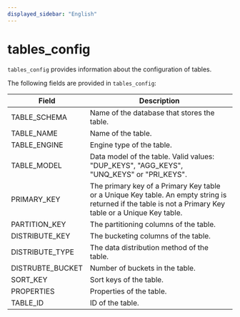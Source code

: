 ```yaml
---
displayed_sidebar: "English"
---
```


# tables_config

`tables_config` provides information about the configuration of tables.

The following fields are provided in `tables_config`:

| **Field**        | **Description**                                              |
| ---------------- | ------------------------------------------------------------ |
| TABLE_SCHEMA     | Name of the database that stores the table.                  |
| TABLE_NAME       | Name of the table.                                           |
| TABLE_ENGINE     | Engine type of the table.                                    |
| TABLE_MODEL      | Data model of the table. Valid values: "DUP_KEYS", "AGG_KEYS", "UNQ_KEYS" or "PRI_KEYS". |
| PRIMARY_KEY      | The primary key of a Primary Key table or a Unique Key table. An empty string is returned if the table is not a Primary Key table or a Unique Key table. |
| PARTITION_KEY    | The partitioning columns of the table.                       |
| DISTRIBUTE_KEY   | The bucketing columns of the table.                          |
| DISTRIBUTE_TYPE  | The data distribution method of the table.                   |
| DISTRUBTE_BUCKET | Number of buckets in the table.                              |
| SORT_KEY         | Sort keys of the table.                                      |
| PROPERTIES       | Properties of the table.                                     |
| TABLE_ID         | ID of the table.                                             |

